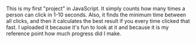 This is my first "project" in JavaScript. It simply counts how many times a person can click in 1-10 seconds. Also, it finds the minimum time between all clicks, and then it calculates the best result if you every time clicked that fast. I uploaded it because it's fun to look at it and because it is my reference point how much progress did I make.
